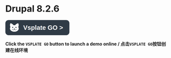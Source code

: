 # Drupal 8.2.6

<a href="https://www.vsplate.com/?docker-compose=https://github.com/vsplate/dcenvs/drupal/8.2.6"><img alt="VSPLATE GO" src="https://raw.githubusercontent.com/vsplate/images/master/vsgo_btn.png" width="200px"></a>

**Click the `VSPLATE GO` button to launch a demo online / 点击`VSPLATE GO`按钮创建在线环境**